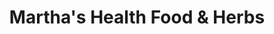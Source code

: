 ---
title: "Martha's Health Food & Herbs"
url: /broken-arrow/marthas-health-food-und-herbs/
shop: Nahrungsergänzung
---